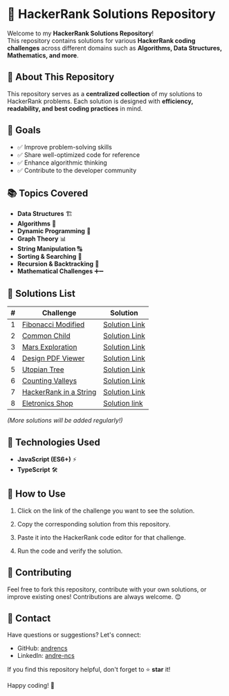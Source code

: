 # 🚀 HackerRank Solutions Repository

Welcome to my **HackerRank Solutions Repository**!  
This repository contains solutions for various **HackerRank coding challenges** across different domains such as **Algorithms, Data Structures, Mathematics, and more**.

## 📌 About This Repository

This repository serves as a **centralized collection** of my solutions to HackerRank problems. Each solution is designed with **efficiency, readability, and best coding practices** in mind.

## 🎯 Goals

- ✅ Improve problem-solving skills
- ✅ Share well-optimized code for reference
- ✅ Enhance algorithmic thinking
- ✅ Contribute to the developer community

## 📚 Topics Covered

- **Data Structures** 🏗️
- **Algorithms** 🔢
- **Dynamic Programming** 🚀
- **Graph Theory** 📊
- **String Manipulation** 🔠
- **Sorting & Searching** 🔎
- **Recursion & Backtracking** 🔁
- **Mathematical Challenges** ➕➖

## 📝 Solutions List

| #   | Challenge                                                                            | Solution                                                     |
| --- | ------------------------------------------------------------------------------------ | ------------------------------------------------------------ |
| 1   | [Fibonacci Modified](https://hackerrank.com/challenges/fibonacci-modified/)          | [Solution Link](./Dynamic%20programing/FibonacciModified.ts) |
| 2   | [Common Child](https://hackerrank.com/challenges/common-child/)                      | [Solution Link](./String/CommonChild.ts)                     |
| 3   | [Mars Exploration](https://hackerrank.com/challenges/mars-exploration/)              | [Solution Link](./String/MarsExploration.ts)                 |
| 4   | [Design PDF Viewer](https://hackerrank.com/challenges/designer-pdf-viewer/)          | [Solution Link](./Implementation/DesignPDFViewer.ts)         |
| 5   | [Utopian Tree](https://hackerrank.com/challenges/utopian-tree/)                      | [Solution Link](./Implementation/UtopianTree.ts)             |
| 6   | [Counting Valleys](https://hackerrank.com/challenges/counting-valleys)               | [Solution Link](./Implementation/CountingValleys.ts)         |
| 7   | [HackerRank in a String](https://hackerrank.com/challenges/hackerrank-in-a-string/p) | [Solution Link](./String/HackerRankInAString.ts)             |
| 8   | [Eletronics Shop](https://hackerrank.com/challenges/electronics-shop)                | [Solution link](./Implementation/EletronicsShop.ts)          |

_(More solutions will be added regularly!)_

## 🔧 Technologies Used

- **JavaScript (ES6+)** ⚡
- **TypeScript** 🛠️

## 🚀 How to Use

1. Click on the link of the challenge you want to see the solution.

2. Copy the corresponding solution from this repository.

3. Paste it into the HackerRank code editor for that challenge.

4. Run the code and verify the solution.

## 🌟 Contributing

Feel free to fork this repository, contribute with your own solutions, or improve existing ones! Contributions are always welcome. 😊

## 📩 Contact

Have questions or suggestions? Let's connect:

- GitHub: [andrencs](https://github.com/andrencs)
- LinkedIn: [andre-ncs](https://linkedin.com/in/andre-ncs/)

If you find this repository helpful, don't forget to ⭐ **star** it!

Happy coding! 🚀
